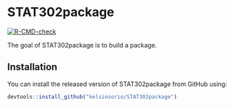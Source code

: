 
# STAT302package

<!-- badges: start -->
[![R-CMD-check](https://github.com/kelsiosorio/STAT302package/workflows/R-CMD-check/badge.svg)](https://github.com/kelsiosorio/STAT302package/actions)
<!-- badges: end -->

The goal of STAT302package is to build a package.

## Installation

You can install the released version of STAT302package from GitHub using: 

``` r
devtools::install_github("kelsiosorio/STAT302package")
```

